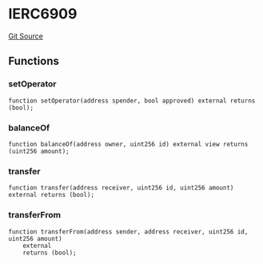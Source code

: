 # IERC6909
[Git Source](https://github.com/zammdefi/zRouter/blob/15c5fb7442065a88b0c255094f10ebd47b711ccb/src/zRouter.sol)


## Functions
### setOperator


```solidity
function setOperator(address spender, bool approved) external returns (bool);
```

### balanceOf


```solidity
function balanceOf(address owner, uint256 id) external view returns (uint256 amount);
```

### transfer


```solidity
function transfer(address receiver, uint256 id, uint256 amount) external returns (bool);
```

### transferFrom


```solidity
function transferFrom(address sender, address receiver, uint256 id, uint256 amount)
    external
    returns (bool);
```

